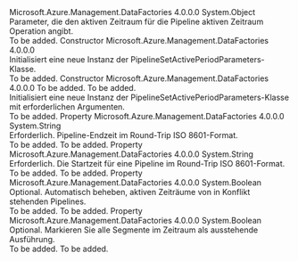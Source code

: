 <Type Name="PipelineSetActivePeriodParameters" FullName="Microsoft.Azure.Management.DataFactories.Common.Models.PipelineSetActivePeriodParameters">
  <TypeSignature Language="C#" Value="public class PipelineSetActivePeriodParameters" />
  <TypeSignature Language="ILAsm" Value=".class public auto ansi beforefieldinit PipelineSetActivePeriodParameters extends System.Object" />
  <TypeSignature Language="DocId" Value="T:Microsoft.Azure.Management.DataFactories.Common.Models.PipelineSetActivePeriodParameters" />
  <TypeSignature Language="VB.NET" Value="Public Class PipelineSetActivePeriodParameters" />
  <TypeSignature Language="F#" Value="type PipelineSetActivePeriodParameters = class" />
  <AssemblyInfo>
    <AssemblyName>Microsoft.Azure.Management.DataFactories</AssemblyName>
    <AssemblyVersion>4.0.0.0</AssemblyVersion>
  </AssemblyInfo>
  <Base>
    <BaseTypeName>System.Object</BaseTypeName>
  </Base>
  <Interfaces />
  <Docs>
    <summary>
            Parameter, die den aktiven Zeitraum für die Pipeline aktiven Zeitraum Operation angibt.
            </summary>
    <remarks>To be added.</remarks>
  </Docs>
  <Members>
    <Member MemberName=".ctor">
      <MemberSignature Language="C#" Value="public PipelineSetActivePeriodParameters ();" />
      <MemberSignature Language="ILAsm" Value=".method public hidebysig specialname rtspecialname instance void .ctor() cil managed" />
      <MemberSignature Language="DocId" Value="M:Microsoft.Azure.Management.DataFactories.Common.Models.PipelineSetActivePeriodParameters.#ctor" />
      <MemberSignature Language="VB.NET" Value="Public Sub New ()" />
      <MemberType>Constructor</MemberType>
      <AssemblyInfo>
        <AssemblyName>Microsoft.Azure.Management.DataFactories</AssemblyName>
        <AssemblyVersion>4.0.0.0</AssemblyVersion>
      </AssemblyInfo>
      <Parameters />
      <Docs>
        <summary>
            Initialisiert eine neue Instanz der PipelineSetActivePeriodParameters-Klasse.
            </summary>
        <remarks>To be added.</remarks>
      </Docs>
    </Member>
    <Member MemberName=".ctor">
      <MemberSignature Language="C#" Value="public PipelineSetActivePeriodParameters (string activePeriodStartTime, string activePeriodEndTime);" />
      <MemberSignature Language="ILAsm" Value=".method public hidebysig specialname rtspecialname instance void .ctor(string activePeriodStartTime, string activePeriodEndTime) cil managed" />
      <MemberSignature Language="DocId" Value="M:Microsoft.Azure.Management.DataFactories.Common.Models.PipelineSetActivePeriodParameters.#ctor(System.String,System.String)" />
      <MemberSignature Language="VB.NET" Value="Public Sub New (activePeriodStartTime As String, activePeriodEndTime As String)" />
      <MemberSignature Language="F#" Value="new Microsoft.Azure.Management.DataFactories.Common.Models.PipelineSetActivePeriodParameters : string * string -&gt; Microsoft.Azure.Management.DataFactories.Common.Models.PipelineSetActivePeriodParameters" Usage="new Microsoft.Azure.Management.DataFactories.Common.Models.PipelineSetActivePeriodParameters (activePeriodStartTime, activePeriodEndTime)" />
      <MemberType>Constructor</MemberType>
      <AssemblyInfo>
        <AssemblyName>Microsoft.Azure.Management.DataFactories</AssemblyName>
        <AssemblyVersion>4.0.0.0</AssemblyVersion>
      </AssemblyInfo>
      <Parameters>
        <Parameter Name="activePeriodStartTime" Type="System.String" />
        <Parameter Name="activePeriodEndTime" Type="System.String" />
      </Parameters>
      <Docs>
        <param name="activePeriodStartTime">To be added.</param>
        <param name="activePeriodEndTime">To be added.</param>
        <summary>
            Initialisiert eine neue Instanz der PipelineSetActivePeriodParameters-Klasse mit erforderlichen Argumenten.
            </summary>
        <remarks>To be added.</remarks>
      </Docs>
    </Member>
    <Member MemberName="ActivePeriodEndTime">
      <MemberSignature Language="C#" Value="public string ActivePeriodEndTime { get; set; }" />
      <MemberSignature Language="ILAsm" Value=".property instance string ActivePeriodEndTime" />
      <MemberSignature Language="DocId" Value="P:Microsoft.Azure.Management.DataFactories.Common.Models.PipelineSetActivePeriodParameters.ActivePeriodEndTime" />
      <MemberSignature Language="VB.NET" Value="Public Property ActivePeriodEndTime As String" />
      <MemberSignature Language="F#" Value="member this.ActivePeriodEndTime : string with get, set" Usage="Microsoft.Azure.Management.DataFactories.Common.Models.PipelineSetActivePeriodParameters.ActivePeriodEndTime" />
      <MemberType>Property</MemberType>
      <AssemblyInfo>
        <AssemblyName>Microsoft.Azure.Management.DataFactories</AssemblyName>
        <AssemblyVersion>4.0.0.0</AssemblyVersion>
      </AssemblyInfo>
      <ReturnValue>
        <ReturnType>System.String</ReturnType>
      </ReturnValue>
      <Docs>
        <summary>
            Erforderlich. Pipeline-Endzeit im Round-Trip ISO 8601-Format.
            </summary>
        <value>To be added.</value>
        <remarks>To be added.</remarks>
      </Docs>
    </Member>
    <Member MemberName="ActivePeriodStartTime">
      <MemberSignature Language="C#" Value="public string ActivePeriodStartTime { get; set; }" />
      <MemberSignature Language="ILAsm" Value=".property instance string ActivePeriodStartTime" />
      <MemberSignature Language="DocId" Value="P:Microsoft.Azure.Management.DataFactories.Common.Models.PipelineSetActivePeriodParameters.ActivePeriodStartTime" />
      <MemberSignature Language="VB.NET" Value="Public Property ActivePeriodStartTime As String" />
      <MemberSignature Language="F#" Value="member this.ActivePeriodStartTime : string with get, set" Usage="Microsoft.Azure.Management.DataFactories.Common.Models.PipelineSetActivePeriodParameters.ActivePeriodStartTime" />
      <MemberType>Property</MemberType>
      <AssemblyInfo>
        <AssemblyName>Microsoft.Azure.Management.DataFactories</AssemblyName>
        <AssemblyVersion>4.0.0.0</AssemblyVersion>
      </AssemblyInfo>
      <ReturnValue>
        <ReturnType>System.String</ReturnType>
      </ReturnValue>
      <Docs>
        <summary>
            Erforderlich. Die Startzeit für eine Pipeline im Round-Trip ISO 8601-Format.
            </summary>
        <value>To be added.</value>
        <remarks>To be added.</remarks>
      </Docs>
    </Member>
    <Member MemberName="AutoResolve">
      <MemberSignature Language="C#" Value="public bool AutoResolve { get; set; }" />
      <MemberSignature Language="ILAsm" Value=".property instance bool AutoResolve" />
      <MemberSignature Language="DocId" Value="P:Microsoft.Azure.Management.DataFactories.Common.Models.PipelineSetActivePeriodParameters.AutoResolve" />
      <MemberSignature Language="VB.NET" Value="Public Property AutoResolve As Boolean" />
      <MemberSignature Language="F#" Value="member this.AutoResolve : bool with get, set" Usage="Microsoft.Azure.Management.DataFactories.Common.Models.PipelineSetActivePeriodParameters.AutoResolve" />
      <MemberType>Property</MemberType>
      <AssemblyInfo>
        <AssemblyName>Microsoft.Azure.Management.DataFactories</AssemblyName>
        <AssemblyVersion>4.0.0.0</AssemblyVersion>
      </AssemblyInfo>
      <ReturnValue>
        <ReturnType>System.Boolean</ReturnType>
      </ReturnValue>
      <Docs>
        <summary>
            Optional. Automatisch beheben, aktiven Zeiträume von in Konflikt stehenden Pipelines.
            </summary>
        <value>To be added.</value>
        <remarks>To be added.</remarks>
      </Docs>
    </Member>
    <Member MemberName="ForceRecalc">
      <MemberSignature Language="C#" Value="public bool ForceRecalc { get; set; }" />
      <MemberSignature Language="ILAsm" Value=".property instance bool ForceRecalc" />
      <MemberSignature Language="DocId" Value="P:Microsoft.Azure.Management.DataFactories.Common.Models.PipelineSetActivePeriodParameters.ForceRecalc" />
      <MemberSignature Language="VB.NET" Value="Public Property ForceRecalc As Boolean" />
      <MemberSignature Language="F#" Value="member this.ForceRecalc : bool with get, set" Usage="Microsoft.Azure.Management.DataFactories.Common.Models.PipelineSetActivePeriodParameters.ForceRecalc" />
      <MemberType>Property</MemberType>
      <AssemblyInfo>
        <AssemblyName>Microsoft.Azure.Management.DataFactories</AssemblyName>
        <AssemblyVersion>4.0.0.0</AssemblyVersion>
      </AssemblyInfo>
      <ReturnValue>
        <ReturnType>System.Boolean</ReturnType>
      </ReturnValue>
      <Docs>
        <summary>
            Optional. Markieren Sie alle Segmente im Zeitraum als ausstehende Ausführung.
            </summary>
        <value>To be added.</value>
        <remarks>To be added.</remarks>
      </Docs>
    </Member>
  </Members>
</Type>